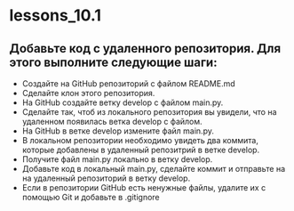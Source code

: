# lessons_10.1
## Добавьте код с удаленного репозитория. Для этого выполните следующие шаги:
- Создайте на GitHub репозиторий с файлом README.md
- Сделайте клон этого репозитория.
- На GitHub создайте ветку develop с файлом main.py.
- Сделайте так, чтоб из локального репозитория вы увидели, что на удаленном появилась ветка develop с файлом.
- На GitHub в ветке develop измените файл main.py.
- В локальном репозитории необходимо увидеть два коммита, которые добавлены в удаленный репозитрий в ветке develop.
- Получите файл main.py локально в ветку develop.
- Добавьте код в локальный main.py, сделайте коммит и отправьте на на удаленный репозиторий в ветку develop.
- Если в репозитории GitHub есть ненужные файлы, удалите их с помощью Git и добавьте в .gitignore
